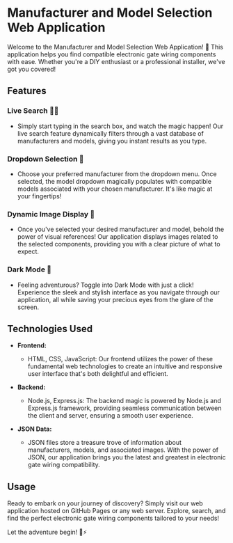 # Manufacturer and Model Selection Web Application

Welcome to the Manufacturer and Model Selection Web Application! 🚀 This application helps you find compatible electronic gate wiring components with ease. Whether you're a DIY enthusiast or a professional installer, we've got you covered!

## Features

### Live Search 🕵️‍♂️

- Simply start typing in the search box, and watch the magic happen! Our live search feature dynamically filters through a vast database of manufacturers and models, giving you instant results as you type.

### Dropdown Selection 🎉

- Choose your preferred manufacturer from the dropdown menu. Once selected, the model dropdown magically populates with compatible models associated with your chosen manufacturer. It's like magic at your fingertips!

### Dynamic Image Display 📸

- Once you've selected your desired manufacturer and model, behold the power of visual references! Our application displays images related to the selected components, providing you with a clear picture of what to expect.

### Dark Mode 🌙

- Feeling adventurous? Toggle into Dark Mode with just a click! Experience the sleek and stylish interface as you navigate through our application, all while saving your precious eyes from the glare of the screen.

## Technologies Used

- **Frontend:**
  - HTML, CSS, JavaScript: Our frontend utilizes the power of these fundamental web technologies to create an intuitive and responsive user interface that's both delightful and efficient.

- **Backend:**
  - Node.js, Express.js: The backend magic is powered by Node.js and Express.js framework, providing seamless communication between the client and server, ensuring a smooth user experience.

- **JSON Data:**
  - JSON files store a treasure trove of information about manufacturers, models, and associated images. With the power of JSON, our application brings you the latest and greatest in electronic gate wiring compatibility.

## Usage

Ready to embark on your journey of discovery? Simply visit our web application hosted on GitHub Pages or any web server. Explore, search, and find the perfect electronic gate wiring components tailored to your needs!

Let the adventure begin! 🚪⚡️
